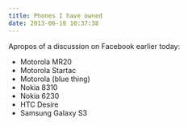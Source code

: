 ```yaml
---
title: Phones I have owned
date: 2013-06-18 10:37:38
---
```


Apropos of a discussion on Facebook earlier today:

* Motorola MR20
* Motorola Startac
* Motorola (blue thing)
* Nokia 8310
* Nokia 6230
* HTC Desire
* Samsung Galaxy S3

